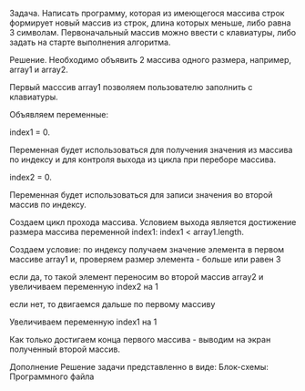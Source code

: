 
Задача.
Написать программу, которая из имеющегося массива строк формирует новый массив из строк, длина которых меньше, либо равна 3 символам. Первоначальный массив можно ввести с клавиатуры, либо задать на старте выполнения алгоритма.

Решение.
Необходимо объявить 2 массива одного размера, например, array1 и array2.

Первый маcссив array1 позволяем пользователю заполнить с клавиатуры.

Объявляем переменные:

index1 = 0.

Переменная будет использоваться для получения значения из массива по индексу и для контроля выхода из цикла при переборе массива.

index2 = 0.

Переменная будет использоваться для записи значения во второй массив по индексу.

Создаем цикл прохода массива. Условием выхода является достижение размера массива переменной index1: index1 < array1.length.

Создаем условие: по индексу получаем значение элемента в первом массиве array1 и, проверяем размер элемента - больше или равен 3

если да, то такой элемент переносим во второй массив array2 и увеличиваем переменную index2 на 1

если нет, то двигаемся дальше по первому массиву

Увеличиваем переменную index1 на 1

Как только достигаем конца первого массива - выводим на экран полученный второй массив.

Дополнение
Решение задачи представленно в виде:
Блок-схемы:
Программного файла
